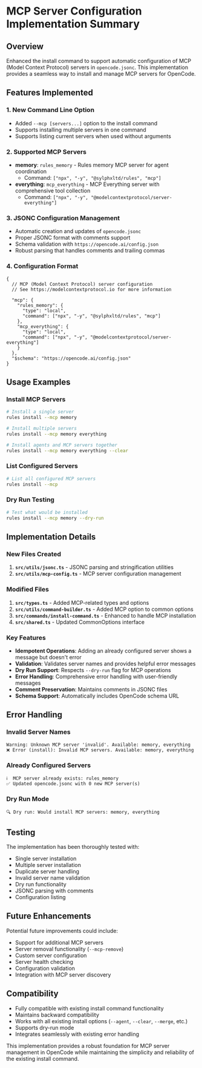 # MCP Server Configuration Implementation Summary

## Overview

Enhanced the install command to support automatic configuration of MCP (Model Context Protocol) servers in `opencode.jsonc`. This implementation provides a seamless way to install and manage MCP servers for OpenCode.

## Features Implemented

### 1. New Command Line Option
- Added `--mcp [servers...]` option to the install command
- Supports installing multiple servers in one command
- Supports listing current servers when used without arguments

### 2. Supported MCP Servers
- **memory**: `rules_memory` - Rules memory MCP server for agent coordination
  - Command: `["npx", "-y", "@sylphxltd/rules", "mcp"]`
- **everything**: `mcp_everything` - MCP Everything server with comprehensive tool collection
  - Command: `["npx", "-y", "@modelcontextprotocol/server-everything"]`

### 3. JSONC Configuration Management
- Automatic creation and updates of `opencode.jsonc`
- Proper JSONC format with comments support
- Schema validation with `https://opencode.ai/config.json`
- Robust parsing that handles comments and trailing commas

### 4. Configuration Format
```jsonc
{
  // MCP (Model Context Protocol) server configuration
  // See https://modelcontextprotocol.io for more information
  
  "mcp": {
    "rules_memory": {
      "type": "local",
      "command": ["npx", "-y", "@sylphxltd/rules", "mcp"]
    },
    "mcp_everything": {
      "type": "local", 
      "command": ["npx", "-y", "@modelcontextprotocol/server-everything"]
    }
  },
  "$schema": "https://opencode.ai/config.json"
}
```

## Usage Examples

### Install MCP Servers
```bash
# Install a single server
rules install --mcp memory

# Install multiple servers
rules install --mcp memory everything

# Install agents and MCP servers together
rules install --mcp memory everything --clear
```

### List Configured Servers
```bash
# List all configured MCP servers
rules install --mcp
```

### Dry Run Testing
```bash
# Test what would be installed
rules install --mcp memory --dry-run
```

## Implementation Details

### New Files Created
1. **`src/utils/jsonc.ts`** - JSONC parsing and stringification utilities
2. **`src/utils/mcp-config.ts`** - MCP server configuration management

### Modified Files
1. **`src/types.ts`** - Added MCP-related types and options
2. **`src/utils/command-builder.ts`** - Added MCP option to common options
3. **`src/commands/install-command.ts`** - Enhanced to handle MCP installation
4. **`src/shared.ts`** - Updated CommonOptions interface

### Key Features
- **Idempotent Operations**: Adding an already configured server shows a message but doesn't error
- **Validation**: Validates server names and provides helpful error messages
- **Dry Run Support**: Respects `--dry-run` flag for MCP operations
- **Error Handling**: Comprehensive error handling with user-friendly messages
- **Comment Preservation**: Maintains comments in JSONC files
- **Schema Support**: Automatically includes OpenCode schema URL

## Error Handling

### Invalid Server Names
```
Warning: Unknown MCP server 'invalid'. Available: memory, everything
❌ Error (install): Invalid MCP servers. Available: memory, everything
```

### Already Configured Servers
```
ℹ️  MCP server already exists: rules_memory
✅ Updated opencode.jsonc with 0 new MCP server(s)
```

### Dry Run Mode
```
🔍 Dry run: Would install MCP servers: memory, everything
```

## Testing

The implementation has been thoroughly tested with:
- Single server installation
- Multiple server installation
- Duplicate server handling
- Invalid server name validation
- Dry run functionality
- JSONC parsing with comments
- Configuration listing

## Future Enhancements

Potential future improvements could include:
- Support for additional MCP servers
- Server removal functionality (`--mcp-remove`)
- Custom server configuration
- Server health checking
- Configuration validation
- Integration with MCP server discovery

## Compatibility

- Fully compatible with existing install command functionality
- Maintains backward compatibility
- Works with all existing install options (`--agent`, `--clear`, `--merge`, etc.)
- Supports dry-run mode
- Integrates seamlessly with existing error handling

This implementation provides a robust foundation for MCP server management in OpenCode while maintaining the simplicity and reliability of the existing install command.